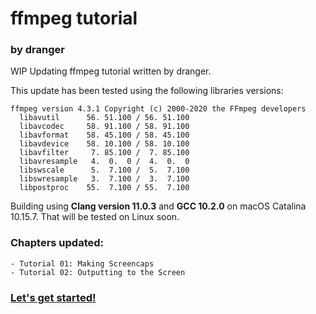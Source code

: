 # ffmpeg tutorial
### by dranger

WIP Updating ffmpeg tutorial written by dranger.

This update has been tested using the following libraries versions:

    ffmpeg version 4.3.1 Copyright (c) 2000-2020 the FFmpeg developers
      libavutil      56. 51.100 / 56. 51.100
      libavcodec     58. 91.100 / 58. 91.100
      libavformat    58. 45.100 / 58. 45.100
      libavdevice    58. 10.100 / 58. 10.100
      libavfilter     7. 85.100 /  7. 85.100
      libavresample   4.  0.  0 /  4.  0.  0
      libswscale      5.  7.100 /  5.  7.100
      libswresample   3.  7.100 /  3.  7.100
      libpostproc    55.  7.100 / 55.  7.100

Building using **Clang version 11.0.3** and **GCC 10.2.0** on macOS Catalina 10.15.7.
That will be tested on Linux soon.

### Chapters updated:

    - Tutorial 01: Making Screencaps
    - Tutorial 02: Outputting to the Screen

### [Let's get started!](https://github.com/dx7/ffmpegtutorial/blob/master/ffmpeg.md)

